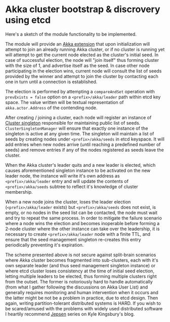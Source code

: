 Akka cluster bootstrap & discrovery using etcd
==============================================

Here's a sketch of the module functionality to be implemented.

The module will provide an 
[Akka extension](http://doc.akka.io/docs/akka/2.3.12/scala/extending-akka.html) that upon 
initialization will attempt to join an already running Akka cluster, or if no cluster is running 
yet will attempt to get the current node elected as the cluster's initial seed. In case of 
successful election, the node will "join itself" thus forming cluster with the size of 1, and 
advertise itself as the seed. In case other node participating in the election wins, current node 
will consult the list of seeds provided by the winner and attempt to join the cluster by contacting
each one in turn until a connection is established.

The election is performed by attempting a `compareAndSet` operation with `prevExists = false` 
option on a `<prefix>/akka/leader` path within etcd key space. The value written will be textual
representation of `akka.actor.Address` of the contending node. 

After creating / joining a cluster, each node will register an instance of 
[Cluster singleton](http://doc.akka.io/docs/akka/2.3.12/scala/cluster-usage.html#Cluster_Singleton)
responsible for maintaining public list of seeds. `ClusterSingletonManager` will ensure that 
exactly one instance of the singleton is active at any given time. The singleton will maintain
a list of seeds by creating nodes under `<prefix>/akka/seeds` in etcd keyspace. It will add entries
when new nodes arrive (until reaching a predefined number of seeds) and remove entries if any of 
the nodes registered as seeds leave the cluster.

When the Akka cluster's leader quits and a new leader is elected, which causes aforementioned 
singleton instance to be activated on the new leader node, the instance will write it's own address
as `<prefix>/akka/leader` entry and will update the contents of `<prefix>/akka/seeds` subtree to
reflect it's knowledge of cluster membership.

When a new node joins the cluster, loses the leader election (`<prefix>/akka/leader` exists) but
`<prefix>/akka/seeds` does not exist, is empty, or no nodes in the seed list can be contacted,
the node must wait and try to repeat the same process. In order to mitigate the failure scenario 
where a node wins the election and becomes inoperable before forming a 2-node cluster where the 
other instance can take over the leadership, it is necessary to create `<prefix>/akka/leader` node 
with a finite TTL, and ensure that the seed management singleton re-creates this entry periodically
preventing it's expiration.

The scheme presented above is not secure against split-brain scenarios where Akka cluster becomes
fragmented into sub-clusters, each with it's own separate leader (and thus seed management 
singleton instance) or where etcd cluster loses consistency at the time of initial seed election, 
letting multiple leaders to be elected, thus forming multiple clusters right from the outset. The 
former is notoriously hard to handle automatically (from what I gather following the discussions on
Akka User List) and generally requires monitoring and human intervention when it occurs and the 
latter might be not be a problem in practice, due to etcd design. Then again, writing 
partition-tolerant distributed systems is HARD. If you wish to be scared/amused with the problems
with widely used distributed software I heartily recommend [Jepsen](https://aphyr.com/tags/Jepsen) 
series on Kyle Kingsbury's blog.
